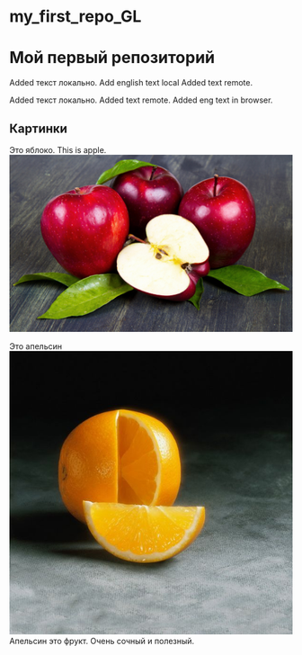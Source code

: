 # my_first_repo_GL
# Мой первый репозиторий

Added текст локально. Add english text local
Added text remote.


Added текст локально.
Added text remote. Added eng text in browser.

## Картинки

Это яблоко. This is apple.
![Это яблоко](apple.jpg)

Это апельсин
![Это апельсин!](orange.jpg)
Апельсин это фрукт. Очень сочный и полезный.

